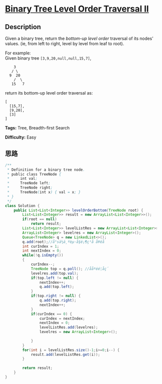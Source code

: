 # [Binary Tree Level Order Traversal II][title]

## Description

Given a binary tree, return the _bottom-up level order_ traversal of its
nodes' values. (ie, from left to right, level by level from leaf to root).

For example:  
Given binary tree `[3,9,20,null,null,15,7]`,  

        3
       / \
      9  20
        /  \
       15   7

return its bottom-up level order traversal as:  

    [
      [15,7],
      [9,20],
      [3]
    ]

**Tags:** Tree, Breadth-first Search

**Difficulty:** Easy

## 思路

``` java
/**
 * Definition for a binary tree node.
 * public class TreeNode {
 *     int val;
 *     TreeNode left;
 *     TreeNode right;
 *     TreeNode(int x) { val = x; }
 * }
 */
class Solution {
    public List<List<Integer>> levelOrderBottom(TreeNode root) {
        List<List<Integer>> result = new ArrayList<List<Integer>>();
        if(root == null) 
            return result;
        List<List<Integer>> levelListRes = new ArrayList<List<Integer>>();
        ArrayList<Integer> levelres = new ArrayList<Integer>(); 
        Queue<TreeNode> q = new LinkedList<>();
        q.add(root);//å°sä½ä¸ºèµ·å§é¡¶ç¹å å¥éå
        int curIndex = 1;
        int nextIndex = 0;
        while(!q.isEmpty())
        {
            curIndex--;
            TreeNode top = q.poll(); //ååºéé¦åç´ 
            levelres.add(top.val);
            if(top.left != null) {
                nextIndex++;
                q.add(top.left);
            }
            if(top.right != null) {
                q.add(top.right);
                nextIndex++;
            }
            if(curIndex == 0) {
                curIndex = nextIndex;
                nextIndex = 0;
                levelListRes.add(levelres);
                levelres = new ArrayList<Integer>();
                
            }   
        }
        for(int i = levelListRes.size()-1;i>=0;i--) {
            result.add(levelListRes.get(i));
        }
        
        return result;
    }
}
```

[title]: https://leetcode.com/problems/binary-tree-level-order-traversal-ii
